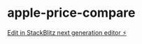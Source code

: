 # apple-price-compare

[Edit in StackBlitz next generation editor ⚡️](https://stackblitz.com/~/github.com/serefkaynak/apple-price-compare)